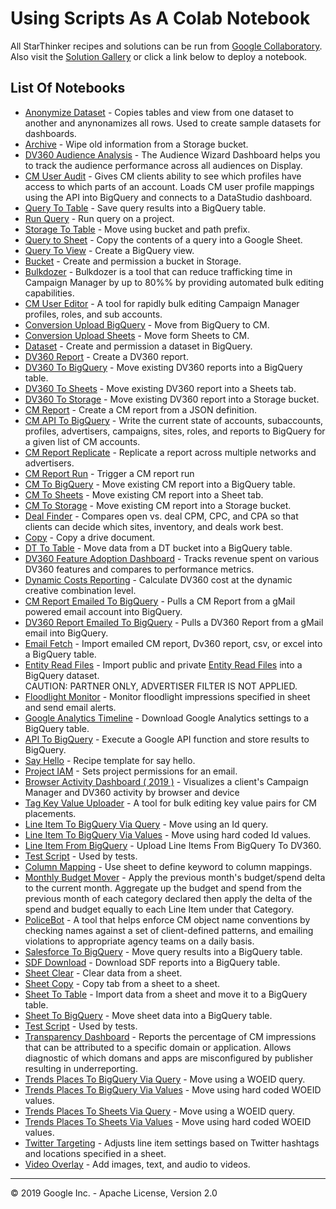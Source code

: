 # Using Scripts As A Colab Notebook

All StarThinker recipes and solutions can be run from [Google Collaboratory](https://colab.research.google.com/github/google/starthinker/blob/master). Also visit the [Solution Gallery](google.github.io/starthinker/) or click a link below to deploy a notebook.

## List Of Notebooks
* [Anonymize Dataset](https://colab.research.google.com/github/google/starthinker/blob/master/colabs/anonymize.ipynb) - Copies tables and view from one dataset to another and anynonamizes all rows.  Used to create sample datasets for dashboards.
* [Archive](https://colab.research.google.com/github/google/starthinker/blob/master/colabs/archive.ipynb) - Wipe old information from a Storage bucket.
* [DV360 Audience Analysis](https://colab.research.google.com/github/google/starthinker/blob/master/colabs/audience_analysis.ipynb) - The Audience Wizard Dashboard helps you to track the audience performance across all audiences on Display.
* [CM User Audit](https://colab.research.google.com/github/google/starthinker/blob/master/colabs/barnacle.ipynb) - Gives CM clients ability to see which profiles have access to which parts of an account. Loads CM user profile mappings using the API into BigQuery and connects to a DataStudio dashboard.
* [Query To Table](https://colab.research.google.com/github/google/starthinker/blob/master/colabs/bigquery_query.ipynb) - Save query results into a BigQuery table.
* [Run Query](https://colab.research.google.com/github/google/starthinker/blob/master/colabs/bigquery_run_query.ipynb) - Run query on a project.
* [Storage To Table](https://colab.research.google.com/github/google/starthinker/blob/master/colabs/bigquery_storage.ipynb) - Move using bucket and path prefix.
* [Query to Sheet](https://colab.research.google.com/github/google/starthinker/blob/master/colabs/bigquery_to_sheet.ipynb) - Copy the contents of a query into a Google Sheet.
* [Query To View](https://colab.research.google.com/github/google/starthinker/blob/master/colabs/bigquery_view.ipynb) - Create a BigQuery view.
* [Bucket](https://colab.research.google.com/github/google/starthinker/blob/master/colabs/bucket.ipynb) - Create and permission a bucket in Storage.
* [Bulkdozer](https://colab.research.google.com/github/google/starthinker/blob/master/colabs/bulkdozer.ipynb) - Bulkdozer is a tool that can reduce trafficking time in Campaign Manager by up to 80%% by providing automated bulk editing capabilities.
* [CM User Editor](https://colab.research.google.com/github/google/starthinker/blob/master/colabs/cm_user_editor.ipynb) - A tool for rapidly bulk editing Campaign Manager profiles, roles, and sub accounts.
* [Conversion Upload BigQuery](https://colab.research.google.com/github/google/starthinker/blob/master/colabs/conversion_upload_from_biguery.ipynb) - Move from BigQuery to CM.
* [Conversion Upload Sheets](https://colab.research.google.com/github/google/starthinker/blob/master/colabs/conversion_upload_from_sheets.ipynb) - Move form Sheets to CM.
* [Dataset](https://colab.research.google.com/github/google/starthinker/blob/master/colabs/dataset.ipynb) - Create and permission a dataset in BigQuery.
* [DV360 Report](https://colab.research.google.com/github/google/starthinker/blob/master/colabs/dbm.ipynb) - Create a DV360 report.
* [DV360 To BigQuery](https://colab.research.google.com/github/google/starthinker/blob/master/colabs/dbm_to_bigquery.ipynb) - Move existing DV360 reports into a BigQuery table.
* [DV360 To Sheets](https://colab.research.google.com/github/google/starthinker/blob/master/colabs/dbm_to_sheets.ipynb) - Move existing DV360 report into a Sheets tab.
* [DV360 To Storage](https://colab.research.google.com/github/google/starthinker/blob/master/colabs/dbm_to_storage.ipynb) - Move existing DV360 report into a Storage bucket.
* [CM Report](https://colab.research.google.com/github/google/starthinker/blob/master/colabs/dcm.ipynb) - Create a CM report from a JSON definition.
* [CM API To BigQuery](https://colab.research.google.com/github/google/starthinker/blob/master/colabs/dcm_api_to_bigquery.ipynb) - Write the current state of accounts, subaccounts, profiles, advertisers, campaigns, sites, roles, and reports to BigQuery for a given list of CM accounts.
* [CM Report Replicate](https://colab.research.google.com/github/google/starthinker/blob/master/colabs/dcm_replicate_to_bigquery.ipynb) - Replicate a report across multiple networks and advertisers.
* [CM Report Run](https://colab.research.google.com/github/google/starthinker/blob/master/colabs/dcm_run.ipynb) - Trigger a CM report run
* [CM To BigQuery](https://colab.research.google.com/github/google/starthinker/blob/master/colabs/dcm_to_bigquery.ipynb) - Move existing CM report into a BigQuery table.
* [CM To Sheets](https://colab.research.google.com/github/google/starthinker/blob/master/colabs/dcm_to_sheets.ipynb) - Move existing CM report into a Sheet tab.
* [CM To Storage](https://colab.research.google.com/github/google/starthinker/blob/master/colabs/dcm_to_storage.ipynb) - Move existing CM report into a Storage bucket.
* [Deal Finder](https://colab.research.google.com/github/google/starthinker/blob/master/colabs/deal_finder.ipynb) - Compares open vs. deal CPM, CPC, and CPA so that clients can decide which sites, inventory, and deals work best.
* [Copy](https://colab.research.google.com/github/google/starthinker/blob/master/colabs/drive_copy.ipynb) - Copy a drive document.
* [DT To Table](https://colab.research.google.com/github/google/starthinker/blob/master/colabs/dt.ipynb) - Move data from a DT bucket into a BigQuery table.
* [DV360 Feature Adoption Dashboard](https://colab.research.google.com/github/google/starthinker/blob/master/colabs/dv360_feature_adoption.ipynb) - Tracks revenue spent on various DV360 features and compares to performance metrics.
* [Dynamic Costs Reporting](https://colab.research.google.com/github/google/starthinker/blob/master/colabs/dynamic_costs.ipynb) - Calculate DV360 cost at the dynamic creative combination level.
* [CM Report Emailed To BigQuery](https://colab.research.google.com/github/google/starthinker/blob/master/colabs/email_cm_to_bigquery.ipynb) - Pulls a CM Report from a gMail powered email account into BigQuery.
* [DV360 Report Emailed To BigQuery](https://colab.research.google.com/github/google/starthinker/blob/master/colabs/email_dv360_to_bigquery.ipynb) - Pulls a DV360 Report from a gMail email into BigQuery.
* [Email Fetch](https://colab.research.google.com/github/google/starthinker/blob/master/colabs/email_to_bigquery.ipynb) - Import emailed CM report, Dv360 report, csv, or excel into a BigQuery table.
* [Entity Read Files](https://colab.research.google.com/github/google/starthinker/blob/master/colabs/entity.ipynb) - Import public and private <a href='https://developers.google.com/bid-manager/guides/entity-read/format-v2' target='_blank'>Entity Read Files</a> into a BigQuery dataset.<br/>CAUTION: PARTNER ONLY, ADVERTISER FILTER IS NOT APPLIED.
* [Floodlight Monitor](https://colab.research.google.com/github/google/starthinker/blob/master/colabs/floodlight_monitor.ipynb) - Monitor floodlight impressions specified in sheet and send email alerts.
* [Google Analytics Timeline](https://colab.research.google.com/github/google/starthinker/blob/master/colabs/ga_timeline.ipynb) - Download Google Analytics settings to a BigQuery table.
* [API To BigQuery](https://colab.research.google.com/github/google/starthinker/blob/master/colabs/google_api_to_bigquery.ipynb) - Execute a Google API function and store results to BigQuery.
* [Say Hello](https://colab.research.google.com/github/google/starthinker/blob/master/colabs/hello.ipynb) - Recipe template for say hello.
* [Project IAM](https://colab.research.google.com/github/google/starthinker/blob/master/colabs/iam.ipynb) - Sets project permissions for an email.
* [Browser Activity Dashboard ( 2019 )](https://colab.research.google.com/github/google/starthinker/blob/master/colabs/itp.ipynb) - Visualizes a client's Campaign Manager and DV360 activity by browser and device
* [Tag Key Value Uploader](https://colab.research.google.com/github/google/starthinker/blob/master/colabs/kv_uploader.ipynb) - A tool for bulk editing key value pairs for CM placements.
* [Line Item To BigQuery Via Query](https://colab.research.google.com/github/google/starthinker/blob/master/colabs/lineitem_read_to_bigquery_via_query.ipynb) - Move using an Id query.
* [Line Item To BigQuery Via Values](https://colab.research.google.com/github/google/starthinker/blob/master/colabs/lineitem_read_to_bigquery_via_value.ipynb) - Move using hard coded Id values.
* [Line Item From BigQuery](https://colab.research.google.com/github/google/starthinker/blob/master/colabs/lineitem_write_from_bigquery.ipynb) - Upload Line Items From BigQuery To DV360.
* [Test Script](https://colab.research.google.com/github/google/starthinker/blob/master/colabs/manual.ipynb) - Used by tests.
* [Column Mapping](https://colab.research.google.com/github/google/starthinker/blob/master/colabs/mapping.ipynb) - Use sheet to define keyword to column mappings.
* [Monthly Budget Mover](https://colab.research.google.com/github/google/starthinker/blob/master/colabs/monthly_budget_mover.ipynb) - Apply the previous month's budget/spend delta to the current month.  Aggregate up the budget and spend from the previous month of each category declared then apply the delta of the spend and budget equally to each Line Item under that Category.
* [PoliceBot](https://colab.research.google.com/github/google/starthinker/blob/master/colabs/policebot.ipynb) - A tool that helps enforce CM object name conventions by checking names against a set of client-defined patterns, and emailing violations to appropriate agency teams on a daily basis.
* [Salesforce To BigQuery](https://colab.research.google.com/github/google/starthinker/blob/master/colabs/salesforce_to_bigquery.ipynb) - Move query results into a BigQuery table.
* [SDF Download](https://colab.research.google.com/github/google/starthinker/blob/master/colabs/sdf_to_bigquery.ipynb) - Download SDF reports into a BigQuery table.
* [Sheet Clear](https://colab.research.google.com/github/google/starthinker/blob/master/colabs/sheets_clear.ipynb) - Clear data from a sheet.
* [Sheet Copy](https://colab.research.google.com/github/google/starthinker/blob/master/colabs/sheets_copy.ipynb) - Copy tab from a sheet to a sheet.
* [Sheet To Table](https://colab.research.google.com/github/google/starthinker/blob/master/colabs/sheets_to_bigquery.ipynb) - Import data from a sheet and move it to a BigQuery table.
* [Sheet To BigQuery](https://colab.research.google.com/github/google/starthinker/blob/master/colabs/smartsheet_to_bigquery.ipynb) - Move sheet data into a BigQuery table.
* [Test Script](https://colab.research.google.com/github/google/starthinker/blob/master/colabs/test.ipynb) - Used by tests.
* [Transparency Dashboard](https://colab.research.google.com/github/google/starthinker/blob/master/colabs/transparency.ipynb) - Reports the percentage of CM impressions that can be attributed to a specific domain or application.  Allows diagnostic of which domans and apps are misconfigured by publisher resulting in underreporting.
* [Trends Places To BigQuery Via Query](https://colab.research.google.com/github/google/starthinker/blob/master/colabs/trends_places_to_bigquery_via_query.ipynb) - Move using a WOEID query.
* [Trends Places To BigQuery Via Values](https://colab.research.google.com/github/google/starthinker/blob/master/colabs/trends_places_to_bigquery_via_value.ipynb) - Move using hard coded WOEID values.
* [Trends Places To Sheets Via Query](https://colab.research.google.com/github/google/starthinker/blob/master/colabs/trends_places_to_sheets_via_query.ipynb) - Move using a WOEID query.
* [Trends Places To Sheets Via Values](https://colab.research.google.com/github/google/starthinker/blob/master/colabs/trends_places_to_sheets_via_value.ipynb) - Move using hard coded WOEID values.
* [Twitter Targeting](https://colab.research.google.com/github/google/starthinker/blob/master/colabs/twitter.ipynb) - Adjusts line item settings based on Twitter hashtags and locations specified in a sheet.
* [Video Overlay](https://colab.research.google.com/github/google/starthinker/blob/master/colabs/video.ipynb) - Add images, text, and audio to videos.
---
&copy; 2019 Google Inc. - Apache License, Version 2.0
